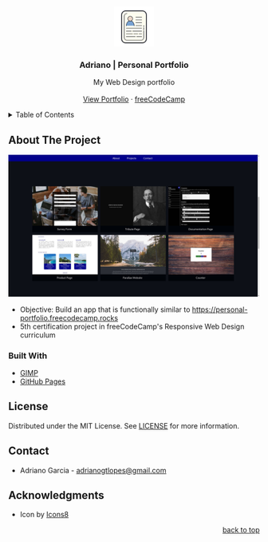 <a name="readme-top"></a>

<!-- PROJECT LOGO -->
<br />
<div align="center">
  <a href="https://adrianogtl.github.io/freecodecamp-personal-portfolio-webpage/">
    <img src="assets/icon.png" alt="Logo" width="80" height="80">
  </a>

<h3 align="center">Adriano | Personal Portfolio</h3>

  <p align="center">
    My Web Design portfolio
    <br />
    <br />
    <a href="https://adrianogtl.github.io/parallaxsite/en/">View Portfolio</a>
    ·
    <a href="https://freecodecamp.org">freeCodeCamp</a>
  </p>
</div>



<!-- TABLE OF CONTENTS -->
<details>
  <summary>Table of Contents</summary>
  <ol>
    <li>
      <a href="#about-the-project">About The Project</a>
      <ul>
        <li><a href="#built-with">Built With</a></li>
      </ul>
    </li>
    <li><a href="#license">License</a></li>
    <li><a href="#contact">Contact</a></li>
    <li><a href="#acknowledgments">Acknowledgments</a></li>
  </ol>
</details>



<!-- ABOUT THE PROJECT -->
## About The Project

![Preview](assets/screenshot.jpg)

* Objective: Build an app that is functionally similar to https://personal-portfolio.freecodecamp.rocks
* 5th certification project in freeCodeCamp's Responsive Web Design curriculum


### Built With

* [GIMP][gimp-url]
* [GitHub Pages][github-pages]


<!-- LICENSE -->
## License

Distributed under the MIT License. See [LICENSE][license-url] for more information.


<!-- CONTACT -->
## Contact

* Adriano Garcia - [adrianogtlopes@gmail.com](mailto:adrianogtlopes@gmail.com)


<!-- ACKNOWLEDGMENTS -->
## Acknowledgments

* Icon by [Icons8][icons8-url]
<p align="right"><a href="#readme-top">back to top</a></p>


<!-- MARKDOWN LINKS & IMAGES -->
<!-- https://www.markdownguide.org/basic-syntax/#reference-style-links -->

<!-- ABOUT -->

<!-- BUILT WITH -->
[github-pages]: https://pages.github.com/
[gimp-url]: https://www.gimp.org/


<!-- LICENSE -->
[license-url]: https://github.com/adrianogtl/freecodecamp-personal-portfolio-webpage/blob/main/LICENSE

<!-- CONTACT -->

<!-- ACKNOWLEDGMENTS -->
[icons8-url]: https://icons8.com

